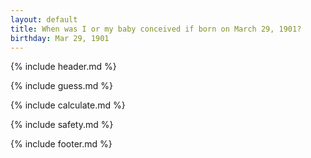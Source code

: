 ```yaml
---
layout: default
title: When was I or my baby conceived if born on March 29, 1901?
birthday: Mar 29, 1901
---
```


{% include header.md %}

{% include guess.md %}

{% include calculate.md %}

{% include safety.md %}

{% include footer.md %}



